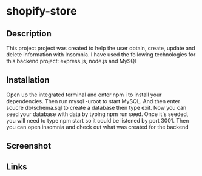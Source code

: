 # shopify-store

## Description
This project project was created to help the user obtain, create, update and delete information with Insomnia. I have used the following technologies for this backend project: express.js, node.js and MySQl

## Installation
Open up the integrated terminal and enter npm i to install your dependencies. Then run mysql -uroot to start MySQL. And then enter soucre db/schema.sql to create a database then type exit. Now you can seed your database with data by typing npm run seed. Once it's seeded, you will need to type npm start so it could be listened by port 3001. Then you can open insomnia and check out what was created for the backend


## Screenshot




## Links


